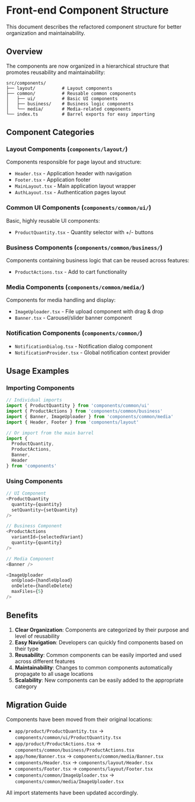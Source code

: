 # Front-end Component Structure

This document describes the refactored component structure for better organization and maintainability.

## Overview

The components are now organized in a hierarchical structure that promotes reusability and maintainability:

```
src/components/
├── layout/          # Layout components
├── common/          # Reusable common components
│   ├── ui/          # Basic UI components
│   ├── business/    # Business logic components
│   └── media/       # Media-related components
└── index.ts         # Barrel exports for easy importing
```

## Component Categories

### Layout Components (`components/layout/`)
Components responsible for page layout and structure:
- `Header.tsx` - Application header with navigation
- `Footer.tsx` - Application footer
- `MainLayout.tsx` - Main application layout wrapper
- `AuthLayout.tsx` - Authentication pages layout

### Common UI Components (`components/common/ui/`)
Basic, highly reusable UI components:
- `ProductQuantity.tsx` - Quantity selector with +/- buttons

### Business Components (`components/common/business/`)
Components containing business logic that can be reused across features:
- `ProductActions.tsx` - Add to cart functionality

### Media Components (`components/common/media/`)
Components for media handling and display:
- `ImageUploader.tsx` - File upload component with drag & drop
- `Banner.tsx` - Carousel/slider banner component

### Notification Components (`components/common/`)
- `NotificationDialog.tsx` - Notification dialog component
- `NotificationProvider.tsx` - Global notification context provider

## Usage Examples

### Importing Components

```typescript
// Individual imports
import { ProductQuantity } from 'components/common/ui'
import { ProductActions } from 'components/common/business'
import { Banner, ImageUploader } from 'components/common/media'
import { Header, Footer } from 'components/layout'

// Or import from the main barrel
import { 
  ProductQuantity, 
  ProductActions, 
  Banner, 
  Header 
} from 'components'
```

### Using Components

```typescript
// UI Component
<ProductQuantity 
  quantity={quantity} 
  setQuantity={setQuantity} 
/>

// Business Component
<ProductActions 
  variantId={selectedVariant} 
  quantity={quantity} 
/>

// Media Component
<Banner />

<ImageUploader
  onUpload={handleUpload}
  onDelete={handleDelete}
  maxFiles={5}
/>
```

## Benefits

1. **Clear Organization**: Components are categorized by their purpose and level of reusability
2. **Easy Navigation**: Developers can quickly find components based on their type
3. **Reusability**: Common components can be easily imported and used across different features
4. **Maintainability**: Changes to common components automatically propagate to all usage locations
5. **Scalability**: New components can be easily added to the appropriate category

## Migration Guide

Components have been moved from their original locations:

- `app/product/ProductQuantity.tsx` → `components/common/ui/ProductQuantity.tsx`
- `app/product/ProductActions.tsx` → `components/common/business/ProductActions.tsx`
- `app/home/Banner.tsx` → `components/common/media/Banner.tsx`
- `components/Header.tsx` → `components/layout/Header.tsx`
- `components/Footer.tsx` → `components/layout/Footer.tsx`
- `components/common/ImageUploader.tsx` → `components/common/media/ImageUploader.tsx`

All import statements have been updated accordingly.